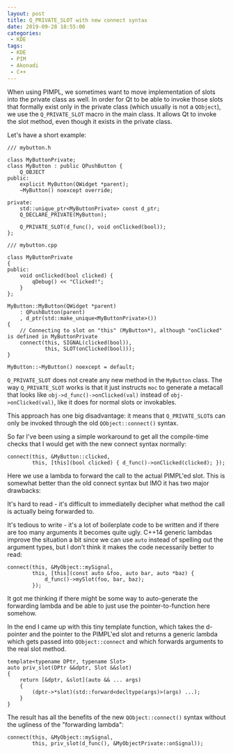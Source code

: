 ```yaml
---
layout: post
title: Q_PRIVATE_SLOT with new connect syntax
date: 2019-09-28 18:55:00
categories:
 - KDE
tags:
 - KDE
 - PIM
 - Akonadi
 - C++
---
```


When using PIMPL, we sometimes want to move implementation of slots into
the private class as well. In order for Qt to be able to invoke those slots
that formally exist only in the private class (which usually is not a `QObject`),
we use the `Q_PRIVATE_SLOT` macro in the main class. It allows Qt to invoke 
the slot method, even though it exists in the private class.

Let's have a short example:

```
/// mybutton.h

class MyButtonPrivate;
class MyButton : public QPushButton {
    Q_OBJECT
public:
    explicit MyButton(QWidget *parent);
    ~MyButton() noexcept override;

private:
    std::unique_ptr<MyButtonPrivate> const d_ptr;
    Q_DECLARE_PRIVATE(MyButton);

    Q_PRIVATE_SLOT(d_func(), void onClicked(bool));
};

/// mybutton.cpp

class MyButtonPrivate
{
public:
    void onClicked(bool clicked) {
        qDebug() << "Clicked!";
    }
};

MyButton::MyButton(QWidget *parent)
    : QPushButton(parent)
    , d_ptr(std::make_unique<MyButtonPrivate>())
{
    // Connecting to slot on "this" (MyButton*), although "onClicked" is defined in MyButtonPrivate
    connect(this, SIGNAL(clicked(bool)),
            this, SLOT(onClicked(bool)));
}

MyButton::~MyButton() noexcept = default;
```

`Q_PRIVATE_SLOT` does not create any new method in the `MyButton` class. The way
`Q_PRIVATE_SLOT` works is that it just instructs `moc` to generate a metacall
that looks like `obj->d_func()->onClicked(val)` instead of `obj->onClicked(val)`,
like it does for normal slots or invokables. 

This approach has one big disadvantage: it means that `Q_PRIVATE_SLOT`s can only be
invoked through the old `QObject::connect()` syntax.

So far I've been using a simple workaround to get all the compile-time checks
that I would get with the new connect syntax normally:

```
connect(this, &MyButton::clicked,
        this, [this](bool clicked) { d_func()->onClicked(clicked); });
```

Here we use a lambda to forward the call to the actual PIMPL'ed slot. This is
somewhat better than the old connect syntax but IMO it has two major drawbacks:

It's hard to read - it's difficult to immediatelly decipher what method the call
is actually being forwarded to.

It's tedious to write - it's a lot of boilerplate code to be written and if there
are too many arguments it becomes quite ugly. C++14 generic lambdas improve the
situation a bit since we can use `auto` instead of spelling out the argument types,
but I don't think it makes the code necessarily better to read:

```
connect(this, &MyObject::mySignal,
        this, [this](const auto &foo, auto bar, auto *baz) {
            d_func()->mySlot(foo, bar, baz);
        });
```

It got me thinking if there might be some way to auto-generate the forwarding
lambda and be able to just use the pointer-to-function here somehow.

In the end I came up with this tiny template function, which takes the d-pointer
and the pointer to the PIMPL'ed slot and returns a generic lambda which gets passed
into `QObject::connect` and which forwards arguments to the real slot method.
```
template<typename DPtr, typename Slot>
auto priv_slot(DPtr &&dptr, Slot &&slot)
{
    return [&dptr, &slot](auto && ... args)
    {
        (dptr->*slot)(std::forward<decltype(args)>(args) ...);
    }
}
```

The result has all the benefits of the new `QObject::connect()` syntax without the
ugliness of the "forwarding lambda":

```
connect(this, &MyObject::mySignal,
        this, priv_slot(d_func(), &MyObjectPrivate::onSignal));
```


